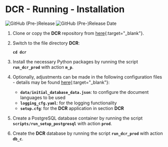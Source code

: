 # DCR - Running - Installation

![GitHub (Pre-)Release](https://img.shields.io/github/v/release/KonnexionsGmbH/dcr?include_prereleases)
![GitHub (Pre-)Release Date](https://img.shields.io/github/release-date-pre/KonnexionsGmbh/dcr)

1. Clone or copy the **DCR** repository from [here](https://github.com/KonnexionsGmbH/dcr){:target="_blank"}.

2. Switch to the file directory **DCR**:

    **`cd dcr`**

3. Install the necessary Python packages by running the script  **`run_dcr_prod`** with action **`m_p`**.

4. Optionally, adjustments can be made in the following configuration files - details may be found [here](https://konnexionsgmbh.github.io/dcr/running_configuration/){:target="_blank"}:

    - **`data/initial_database_data.json`**: to configure the document languages to be used
    - **`logging_cfg.yaml`**: for the logging functionality
    - **`setup.cfg`**: for the **DCR** application in section **DCR**
 
5. Create a PostgreSQL database container by running the script **`scripts/run_setup_postgresql`** with action **`prod`**.

6. Create the **DCR** database by running the script **`run_dcr_prod`** with action **`db_c`**.
